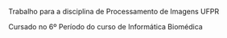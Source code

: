 Trabalho para a disciplina de Processamento de Imagens UFPR

Cursado no 6º Período do curso de Informática Biomédica